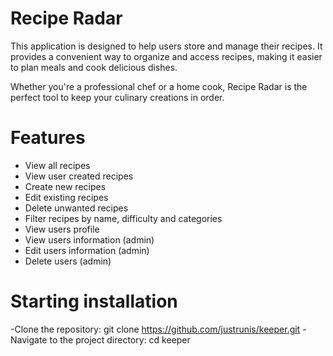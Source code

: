 # Recipe Radar

This application is designed to help users store and manage their recipes. It provides a convenient way to organize and access recipes, making it easier to plan meals and cook delicious dishes.

Whether you're a professional chef or a home cook, Recipe Radar is the perfect tool to keep your culinary creations in order.

# Features

- View all recipes
- View user created recipes
- Create new recipes
- Edit existing recipes
- Delete unwanted recipes
- Filter recipes by name, difficulty and categories
- View users profile
- View users information (admin)
- Edit users information (admin)
- Delete users (admin)

# Starting installation

-Clone the repository: git clone https://github.com/justrunis/keeper.git
-Navigate to the project directory: cd keeper
